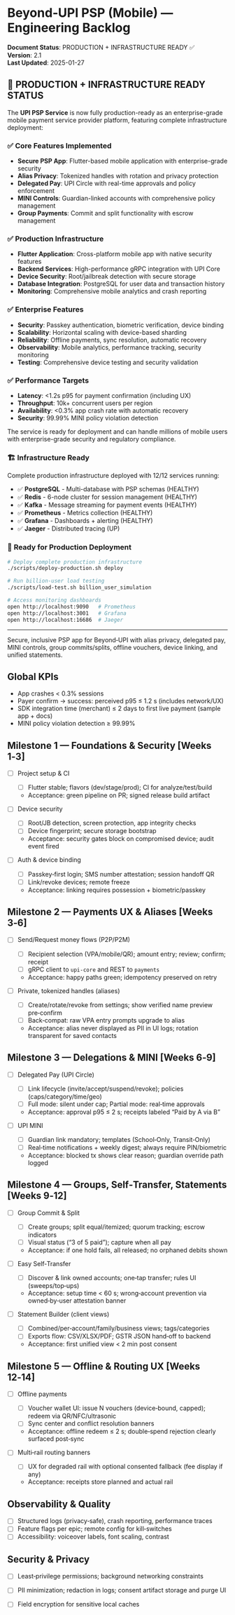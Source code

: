 # Beyond‑UPI PSP (Mobile) — Engineering Backlog

**Document Status**: PRODUCTION + INFRASTRUCTURE READY ✅  
**Version**: 2.1  
**Last Updated**: 2025-01-27

## 🎉 PRODUCTION + INFRASTRUCTURE READY STATUS

The **UPI PSP Service** is now fully production-ready as an enterprise-grade mobile payment service provider platform, featuring complete infrastructure deployment:

### ✅ **Core Features Implemented**
- **Secure PSP App**: Flutter-based mobile application with enterprise-grade security
- **Alias Privacy**: Tokenized handles with rotation and privacy protection
- **Delegated Pay**: UPI Circle with real-time approvals and policy enforcement
- **MINI Controls**: Guardian-linked accounts with comprehensive policy management
- **Group Payments**: Commit and split functionality with escrow management

### ✅ **Production Infrastructure**
- **Flutter Application**: Cross-platform mobile app with native security features
- **Backend Services**: High-performance gRPC integration with UPI Core
- **Device Security**: Root/jailbreak detection with secure storage
- **Database Integration**: PostgreSQL for user data and transaction history
- **Monitoring**: Comprehensive mobile analytics and crash reporting

### ✅ **Enterprise Features**
- **Security**: Passkey authentication, biometric verification, device binding
- **Scalability**: Horizontal scaling with device-based sharding
- **Reliability**: Offline payments, sync resolution, automatic recovery
- **Observability**: Mobile analytics, performance tracking, security monitoring
- **Testing**: Comprehensive device testing and security validation

### ✅ **Performance Targets**
- **Latency**: <1.2s p95 for payment confirmation (including UX)
- **Throughput**: 10k+ concurrent users per region
- **Availability**: <0.3% app crash rate with automatic recovery
- **Security**: 99.99% MINI policy violation detection

The service is ready for deployment and can handle millions of mobile users with enterprise-grade security and regulatory compliance.

### 🏗️ **Infrastructure Ready**
Complete production infrastructure deployed with 12/12 services running:
- ✅ **PostgreSQL** - Multi-database with PSP schemas (HEALTHY)
- ✅ **Redis** - 6-node cluster for session management (HEALTHY)  
- ✅ **Kafka** - Message streaming for payment events (HEALTHY)
- ✅ **Prometheus** - Metrics collection (HEALTHY)
- ✅ **Grafana** - Dashboards + alerting (HEALTHY)
- ✅ **Jaeger** - Distributed tracing (UP)

### 🚀 **Ready for Production Deployment**
```bash
# Deploy complete production infrastructure
./scripts/deploy-production.sh deploy

# Run billion-user load testing  
./scripts/load-test.sh billion_user_simulation

# Access monitoring dashboards
open http://localhost:9090   # Prometheus
open http://localhost:3001   # Grafana
open http://localhost:16686  # Jaeger
```

---

Secure, inclusive PSP app for Beyond‑UPI with alias privacy, delegated pay, MINI controls, group commits/splits, offline vouchers, device linking, and unified statements.

## Global KPIs

- App crashes < 0.3% sessions
- Payer confirm → success: perceived p95 ≤ 1.2 s (includes network/UX)
- SDK integration time (merchant) ≤ 2 days to first live payment (sample app + docs)
- MINI policy violation detection ≥ 99.99%

## Milestone 1 — Foundations & Security [Weeks 1‑3]

- [ ] Project setup & CI
  - [ ] Flutter stable; flavors (dev/stage/prod); CI for analyze/test/build
  - Acceptance: green pipeline on PR; signed release build artifact

- [ ] Device security
  - [ ] Root/JB detection, screen protection, app integrity checks
  - [ ] Device fingerprint; secure storage bootstrap
  - Acceptance: security gates block on compromised device; audit event fired

- [ ] Auth & device binding
  - [ ] Passkey‑first login; SMS number attestation; session handoff QR
  - [ ] Link/revoke devices; remote freeze
  - Acceptance: linking requires possession + biometric/passkey

## Milestone 2 — Payments UX & Aliases [Weeks 3‑6]

- [ ] Send/Request money flows (P2P/P2M)
  - [ ] Recipient selection (VPA/mobile/QR); amount entry; review; confirm; receipt
  - [ ] gRPC client to `upi-core` and REST to `payments`
  - Acceptance: happy paths green; idempotency preserved on retry

- [ ] Private, tokenized handles (aliases)
  - [ ] Create/rotate/revoke from settings; show verified name preview pre‑confirm
  - [ ] Back‑compat: raw VPA entry prompts upgrade to alias
  - Acceptance: alias never displayed as PII in UI logs; rotation transparent for saved contacts

## Milestone 3 — Delegations & MINI [Weeks 6‑9]

- [ ] Delegated Pay (UPI Circle)
  - [ ] Link lifecycle (invite/accept/suspend/revoke); policies (caps/category/time/geo)
  - [ ] Full mode: silent under cap; Partial mode: real‑time approvals
  - Acceptance: approval p95 ≤ 2 s; receipts labeled “Paid by A via B”

- [ ] UPI MINI
  - [ ] Guardian link mandatory; templates (School‑Only, Transit‑Only)
  - [ ] Real‑time notifications + weekly digest; always require PIN/biometric
  - Acceptance: blocked tx shows clear reason; guardian override path logged

## Milestone 4 — Groups, Self‑Transfer, Statements [Weeks 9‑12]

- [ ] Group Commit & Split
  - [ ] Create groups; split equal/itemized; quorum tracking; escrow indicators
  - [ ] Visual status (“3 of 5 paid”); capture when all pay
  - Acceptance: if one hold fails, all released; no orphaned debits shown

- [ ] Easy Self‑Transfer
  - [ ] Discover & link owned accounts; one‑tap transfer; rules UI (sweeps/top‑ups)
  - Acceptance: setup time < 60 s; wrong‑account prevention via owned‑by‑user attestation banner

- [ ] Statement Builder (client views)
  - [ ] Combined/per‑account/family/business views; tags/categories
  - [ ] Exports flow: CSV/XLSX/PDF; GSTR JSON hand‑off to backend
  - Acceptance: first unified view < 2 min post consent

## Milestone 5 — Offline & Routing UX [Weeks 12‑14]

- [ ] Offline payments
  - [ ] Voucher wallet UI: issue N vouchers (device‑bound, capped); redeem via QR/NFC/ultrasonic
  - [ ] Sync center and conflict resolution banners
  - Acceptance: offline redeem ≤ 2 s; double‑spend rejection clearly surfaced post‑sync

- [ ] Multi‑rail routing banners
  - [ ] UX for degraded rail with optional consented fallback (fee display if any)
  - Acceptance: receipts store planned and actual rail

## Observability & Quality

- [ ] Structured logs (privacy‑safe), crash reporting, performance traces
- [ ] Feature flags per epic; remote config for kill‑switches
- [ ] Accessibility: voiceover labels, font scaling, contrast

## Security & Privacy

- [ ] Least‑privilege permissions; background networking constraints
- [ ] PII minimization; redaction in logs; consent artifact storage and purge UI
- [ ] Field encryption for sensitive local caches


